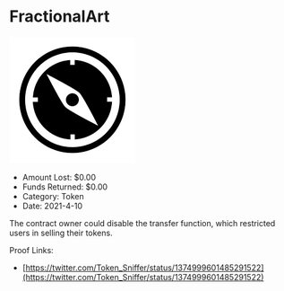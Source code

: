 # FractionalArt
![FractionalArt](/rektimages/FractionalArt.png)
- Amount Lost: $0.00
- Funds Returned: $0.00
- Category: Token
- Date: 2021-4-10

The contract owner could disable the transfer function, which restricted users in selling their tokens.


Proof Links:
- [https://twitter.com/Token_Sniffer/status/1374999601485291522](https://twitter.com/Token_Sniffer/status/1374999601485291522)


